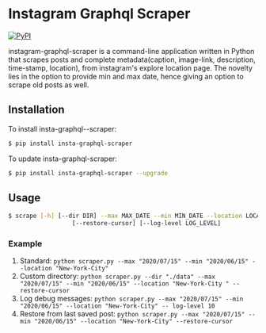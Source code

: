 Instagram Graphql Scraper
=================
[![PyPI](https://img.shields.io/pypi/v/instagram-scraper.svg)](https://pypi.python.org/pypi/instagram-scraper)

instagram-graphql-scraper is a command-line application written in Python that scrapes posts and complete metadata(caption, image-link, description, time-stamp, location), from instagram's explore location page. The novelty lies in the option to provide min and max date, hence giving an option to scrape old posts as well.

Installation
-------
To install insta-graphql--scraper:
```bash
$ pip install insta-graphql-scraper

```
To update insta-graphql-scraper:
```bash
$ pip install insta-graphql-scraper --upgrade
```

## Usage

```bash
$ scrape [-h] [--dir DIR] --max MAX_DATE --min MIN_DATE --location LOCATION
                  [--restore-cursor] [--log-level LOG_LEVEL]
```

### Example
 1. Standard: `python scraper.py --max "2020/07/15" --min "2020/06/15" --location "New-York-City"`
 2. Custom directory: `python scraper.py --dir "./data" --max "2020/07/15" --min "2020/06/15" --location "New-York-City
 " --restore-cursor`
 3. Log debug messages: `python scraper.py --max "2020/07/15" --min "2020/06/15" --location "New-York-City" -- log-level
  10`
 4. Restore from last saved post: `python scraper.py --max "2020/07/15" --min "2020/06/15" --location "New-York-City" --restore-cursor`
